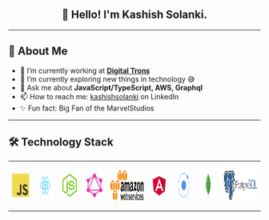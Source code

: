 <h2 align="center">👋 Hello! I'm Kashish Solanki.</h2>
<!-- <p align="center">
  <a href="https://blog.athulcyriac.in">Blog</a> •
  <a href="https://twitter.com/athulcajay">Twitter</a>
</p> -->

-------

## 🚀 About Me

- 🔭 I’m currently working at **[Digital Trons](https://www.digitaltrons.com/)**
- 🌱 I’m currently exploring new things in technology 😅
- 💬 Ask me about **JavaScript/TypeScript, AWS, Graphql**
- 📫 How to reach me: [kashishsolanki](https://www.linkedin.com/in/kashishsolanki/) on LinkedIn
- ✨ Fun fact: Big Fan of the MarvelStudios

-------

## 🛠 Technology Stack

<table>
  <tr height="100">
    <td align="center" width="80">
        <img src="./images/techStack/js.png" width="48" height="48" alt="JavaScript" />
      </a>
    </td>
    <td align="center" width="80">
        <img src="./images/techStack/react_1.png" width="70" height="48" alt="React" />
      </a>
    </td>
    <td align="center" width="80">
        <img src="./images/techStack/node-js.png" width="48" height="48" alt="NodeJS" />
      </a>
    </td>
    <td align="center" width="80">
        <img src="./images/techStack/graphql.png" width="48" height="48" alt="Graphql" />
      </a>
    </td>
    <td align="center" width="150">
        <img src="./images/techStack/aws2.png" width="120" height="60" alt="AWS" />
      </a>
    </td>
    <td align="center" width="80">
        <img src="./images/techStack/angular.png" width="48" height="48" alt="Angular" />
      </a>
    </td>
    <td align="center" width="80">
        <img src="./images/techStack/ionic2.png" width="70" height="48" alt="Ionic" />
      </a>
    </td>
    <td align="center" width="80">
        <img src="./images/techStack/mongodb.png" width="60" height="48" alt="MongoDB" />
      </a>
    </td>
    <td align="center" width="150">
        <img src="./images/techStack/postgres.png" width="130" height="80" alt="Postgres" />
      </a>
    </td>
  </tr>
</table>
<br>
